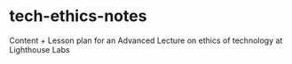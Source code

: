 # tech-ethics-notes
Content + Lesson plan for an Advanced Lecture on ethics of technology at Lighthouse Labs

